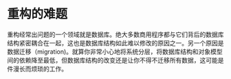 # 重构的难题

重构经常出问题的一个领域就是数据库。绝大多数商用程序都与它们背后的数据库结构紧密耦合在一起，这也是数据库结构如此难以修改的原因之一。另一个原因是数据迁移（migration)。就算你非常小心地将系统分层，将数据库结构和对象模型间的依赖降至最低，但数据库结构的改变还是让你不得不迁移所有数据，这可能是件漫长而烦琐的工作。
